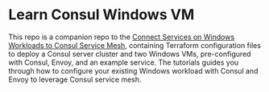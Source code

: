 # Learn Consul Windows VM 

This repo is a companion repo to the [Connect Services on Windows Workloads to Consul Service Mesh](https://learn.hashicorp.com/tutorials/consul/consul-windows-workloads), containing Terraform configuration files to deploy a Consul server cluster and two Windows VMs, pre-configured with Consul, Envoy, and an example service. The tutorials guides you through how to configure your existing Windows workload with Consul and Envoy to leverage Consul service mesh.
